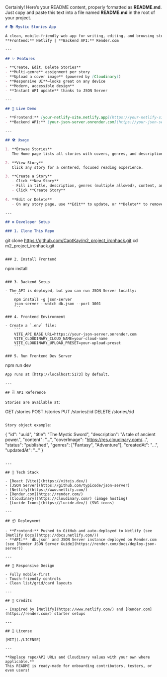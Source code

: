 Certainly! Here’s your README content, properly formatted as **README.md**.  
Just copy and paste this text into a file named **README.md** in the root of your project.

```markdown
# 📚 Mystic Stories App

A clean, mobile-friendly web app for writing, editing, and browsing stories—built with React (Vite) and JSON Server. Features genre tagging, cover images, and a beautiful user interface.  
**Frontend:** Netlify | **Backend API:** Render.com

---

## ✨ Features

- **Create, Edit, Delete Stories**
- **Multi-genre** assignment per story
- **Upload a cover image** (powered by [Cloudinary])
- **Responsive UI**—looks great on any device
- **Modern, accessible design**
- **Instant API update** thanks to JSON Server

---

## 🚀 Live Demo

- **Frontend:** [your-netlify-site.netlify.app](https://your-netlify-site.netlify.app)
- **Backend API:** [your-json-server.onrender.com](https://your-json-server.onrender.com)

---

## 🛠️ Usage

1. **Browse Stories**  
   The Home page lists all stories with covers, genres, and descriptions.

2. **View Story**  
   Click any story for a centered, focused reading experience.

3. **Create a Story**  
   - Click **New Story**
   - Fill in title, description, genres (multiple allowed), content, and upload a cover image.
   - Click **Create Story**
   
4. **Edit or Delete**  
   - On any story page, use **Edit** to update, or **Delete** to remove a story.

---

## ⚙️ Developer Setup

### 1. Clone This Repo

```
git clone https://github.com/CaptKay/m2_project_ironhack.git
cd m2_project_ironhack.git
```

### 2. Install Frontend

```
npm install
```

### 3. Backend Setup

- The API is deployed, but you can run JSON Server locally:
    ```
    npm install -g json-server
    json-server --watch db.json --port 3001
    ```

### 4. Frontend Environment

- Create a `.env` file:
    ```
    VITE_API_BASE_URL=https://your-json-server.onrender.com
    VITE_CLOUDINARY_CLOUD_NAME=your-cloud-name
    VITE_CLOUDINARY_UPLOAD_PRESET=your-upload-preset
    ```

### 5. Run Frontend Dev Server

```
npm run dev
```
App runs at [http://localhost:5173] by default.

---

## 🗄️ API Reference

Stories are available at:

```
GET    /stories
POST   /stories
PUT    /stories/:id
DELETE /stories/:id
```

Story object example:

```
{
  "id": "uuid",
  "title": "The Mystic Sword",
  "description": "A tale of ancient power.",
  "content": "...",
  "coverImage": "https://res.cloudinary.com/...",
  "status": "published",
  "genres": ["Fantasy", "Adventure"],
  "createdAt": "...",
  "updatedAt": "..."
}
```

---

## 🎨 Tech Stack

- [React (Vite)](https://vitejs.dev/)
- [JSON Server](https://github.com/typicode/json-server)
- [Netlify](https://www.netlify.com/)
- [Render.com](https://render.com/)
- [Cloudinary](https://cloudinary.com/) (image hosting)
- [Lucide Icons](https://lucide.dev/) (SVG icons)

---

## 📦 Deployment

- **Frontend:** Pushed to GitHub and auto-deployed to Netlify (see [Netlify Docs](https://docs.netlify.com/))
- **API:** `db.json` and JSON Server instance deployed on Render.com (see [Render JSON Server Guide](https://render.com/docs/deploy-json-server))

---

## 📱 Responsive Design

- Fully mobile-first
- Touch-friendly controls
- Clean list/grid/card layouts

---

## 🙏 Credits

- Inspired by [Netlify](https://www.netlify.com/) and [Render.com](https://render.com/) starter setups

---

## 📝 License

[MIT](./LICENSE)

---

**Replace repo/API URLs and Cloudinary values with your own where applicable.**  
This README is ready-made for onboarding contributors, testers, or even users!
```